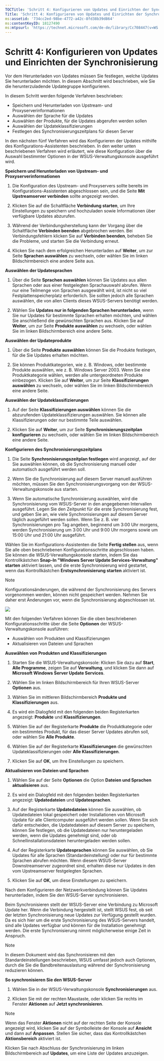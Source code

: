 ```yaml
---
TOCTitle: 'Schritt 4: Konfigurieren von Updates und Einrichten der Synchronisierung'
Title: 'Schritt 4: Konfigurieren von Updates und Einrichten der Synchronisierung'
ms:assetid: '734cc2ed-98be-4772-a42c-8fd38b39d864'
ms:contentKeyID: 18127490
ms:mtpsurl: 'https://technet.microsoft.com/de-de/library/Cc708447(v=WS.10)'
---
```


Schritt 4: Konfigurieren von Updates und Einrichten der Synchronisierung
========================================================================

Vor dem Herunterladen von Updates müssen Sie festlegen, welche Updates Sie herunterladen möchten. In diesem Abschnitt wird beschrieben, wie Sie die herunterzuladende Updategruppe konfigurieren.

In diesem Schritt werden folgende Verfahren beschrieben:

-   Speichern und Herunterladen von Upstream- und Proxyserverinformationen
-   Auswählen der Sprache für die Updates
-   Auswählen der Produkte, für die Updates abgerufen werden sollen
-   Auswählen der Updateklassifizierungen
-   Festlegen des Synchronisierungszeitplans für diesen Server

In den nächsten fünf Verfahren wird das Konfigurieren der Updates mithilfe des Konfigurations-Assistenten beschrieben. In den weiter unten beschriebenen Verfahren wird erläutert, wie diese Konfiguration über die Auswahl bestimmter Optionen in der WSUS-Verwaltungskonsole ausgeführt wird.

**Speichern und Herunterladen von Upstream- und Proxyserverinformationen**
1.  Die Konfiguration des Upstream- und Proxyservers sollte bereits im Konfigurations-Assistenten abgeschlossen sein, und die Seite **Mit Upstreamserver verbinden** sollte angezeigt werden.

2.  Klicken Sie auf die Schaltfläche **Verbindung starten**, um Ihre Einstellungen zu speichern und hochzuladen sowie Informationen über verfügbare Updates abzurufen.

3.  Während der Verbindungsherstellung kann der Vorgang über die Schaltfläche **Verbinden beenden** abgebrochen werden. Bei Verbindungsfehlern klicken Sie auf **Verbinden beenden**, beheben Sie die Probleme, und starten Sie die Verbindung erneut.

4.  Klicken Sie nach dem erfolgreichen Herunterladen auf **Weiter**, um zur Seite **Sprachen auswählen** zu wechseln, oder wählen Sie im linken Bildschirmbereich eine andere Seite aus.

**Auswählen der Updatesprachen**
1.  Über die Seite **Sprachen auswählen** können Sie Updates aus allen Sprachen oder aus einer festgelegten Sprachauswahl abrufen. Wenn nur eine Teilmenge von Sprachen ausgewählt wird, ist nicht so viel Festplattenspeicherplatz erforderlich. Sie sollten jedoch alle Sprachen auswählen, die von allen Clients dieses WSUS-Servers benötigt werden.

2.  Wählen Sie **Updates nur in folgenden Sprachen herunterladen**, wenn Sie nur Updates für bestimmte Sprachen erhalten möchten, und wählen Sie anschließend die gewünschten Sprachen aus. Klicken Sie auf **Weiter**, um zur Seite **Produkte auswählen** zu wechseln, oder wählen Sie im linken Bildschirmbereich eine andere Seite.

**Auswählen der Updateprodukte**
1.  Über die Seite **Produkte auswählen** können Sie die Produkte festlegen, für die Sie Updates erhalten möchten.

2.  Sie können Produktkategorien, wie z. B. Windows, oder bestimmte Produkte auswählen, wie z. B. Windows Server 2003. Wenn Sie eine Produktkategorie wählen, werden alle untergeordneten Produkte einbezogen. Klicken Sie auf **Weiter**, um zur Seite **Klassifizierungen auswählen** zu wechseln, oder wählen Sie im linken Bildschirmbereich eine andere Seite.

**Auswählen der Updateklassifizierungen**
1.  Auf der Seite **Klassifizierungen auswählen** können Sie die abzurufenden Updateklassifizierungen auswählen. Sie können alle Klassifizierungen oder nur bestimmte Teile auswählen.

2.  Klicken Sie auf **Weiter**, um zur Seite **Synchronisierungszeitplan konfigurieren** zu wechseln, oder wählen Sie im linken Bildschirmbereich eine andere Seite.

**Konfigurieren des Synchronisierungszeitplans**
1.  Die Seite **Synchronisierungszeitplan festlegen** wird angezeigt, auf der Sie auswählen können, ob die Synchronisierung manuell oder automatisch ausgeführt werden soll.

2.  Wenn Sie die Synchronisierung auf diesem Server manuell ausführen möchten, müssen Sie den Synchronisierungsvorgang von der WSUS-Verwaltungskonsole aus starten.

3.  Wenn Sie automatische Synchronisierung auswählen, wird die Synchronisierung vom WSUS-Server in den angegebenen Intervallen ausgeführt. Legen Sie den Zeitpunkt für die erste Synchronisierung fest, und geben Sie an, wie viele Synchronisierungen auf diesem Server täglich ausgeführt werden sollen. Wenn Sie z. B. vier Synchronisierungen pro Tag angeben, beginnend um 3:00 Uhr morgens, werden Synchronisierung um 3:00 Uhr und 9:00 Uhr morgens sowie um 15:00 Uhr und 21:00 Uhr ausgeführt.

Wählen Sie im Konfigurations-Assistenten die Seite **Fertig stellen** aus, wenn Sie alle oben beschriebenen Konfigurationsschritte abgeschlossen haben. Sie können die WSUS-Verwaltungskonsole starten, indem Sie das Kontrollkästchen **Snap-In "Windows Server Update Services-Verwaltung" starten** aktiviert lassen, und die erste Synchronisierung wird gestartet, wenn das Kontrollkästchen **Erstsynchronisierung starten** aktiviert ist.

> [!NOTE]
> Konfigurationsänderungen, die während der Synchronisierung des Servers vorgenommen werden, können nicht gespeichert werden. Nehmen Sie daher erst Änderungen vor, wenn die Synchronisierung abgeschlossen ist. 

![](images/Cc708447.3f774fd1-af87-47d8-8f50-a5d585687d70(WS.10).gif)

Mit den folgenden Verfahren können Sie die oben beschriebenen Konfigurationsschritte über die Seite **Optionen** der WSUS-Verwaltungskonsole ausführen:

-   Auswählen von Produkten und Klassifizierungen
-   Aktualisieren von Dateien und Sprachen

**Auswählen von Produkten und Klassifizierungen**
1.  Starten Sie die WSUS-Verwaltungskonsole: Klicken Sie dazu auf **Start**, **Alle Programme**, zeigen Sie auf **Verwaltung**, und klicken Sie dann auf **Microsoft Windows Server Update Services**.

2.  Wählen Sie im linken Bildschirmbereich für Ihren WSUS-Server **Optionen** aus.

3.  Wählen Sie im mittleren Bildschirmbereich **Produkte und Klassifizierungen** aus.

4.  Es wird ein Dialogfeld mit den folgenden beiden Registerkarten angezeigt: **Produkte** und **Klassifizierungen**.

5.  Wählen Sie auf der Registerkarte **Produkte** die Produktkategorie oder ein bestimmtes Produkt, für das dieser Server Updates abrufen soll, oder wählen Sie **Alle Produkte**.

6.  Wählen Sie auf der Registerkarte **Klassifizierungen** die gewünschten Updateklassifizierungen oder **Alle Klassifizierungen**.

7.  Klicken Sie auf **OK**, um Ihre Einstellungen zu speichern.

**Aktualisieren von Dateien und Sprachen**
1.  Wählen Sie auf der Seite **Optionen** die Option **Dateien und Sprachen aktualisieren** aus.

2.  Es wird ein Dialogfeld mit den folgenden beiden Registerkarten angezeigt: **Updatedateien** und **Updatesprachen**.

3.  Auf der Registerkarte **Updatedateien** können Sie auswählen, ob Updatedateien lokal gespeichert oder Installationen von Microsoft Update für alle Clientcomputer ausgeführt werden sollen. Wenn Sie sich dafür entscheiden, die Updatedateien auf diesem Server zu speichern, können Sie festlegen, ob die Updatedateien nur heruntergeladen werden, wenn die Updates genehmigt sind, oder ob Schnellinstallationsdateien heruntergeladen werden sollen.

4.  Auf der Registerkarte **Updatesprachen** können Sie auswählen, ob Sie Updates für alle Sprachen (Standardeinstellung) oder nur für bestimmte Sprachen abrufen möchten. Wenn diesem WSUS-Server Downstreamserver zugeordnet sind, erhalten diese nur Updates in den vom Upstreamserver festgelegten Sprachen.

5.  Klicken Sie auf **OK**, um diese Einstellungen zu speichern.

Nach dem Konfigurieren der Netzwerkverbindung können Sie Updates herunterladen, indem Sie den WSUS-Server synchronisieren.

Beim Synchronisieren stellt der WSUS-Server eine Verbindung zu Microsoft Update her. Wenn die Verbindung hergestellt ist, stellt WSUS fest, ob seit der letzten Synchronisierung neue Updates zur Verfügung gestellt wurden. Da es sich hier um die erste Synchronisierung des WSUS-Servers handelt, sind alle Updates verfügbar und können für die Installation genehmigt werden. Die erste Synchronisierung nimmt möglicherweise einige Zeit in Anspruch.

> [!NOTE]
> In diesem Dokument wird das Synchronisieren mit den Standardeinstellungen beschrieben, WSUS umfasst jedoch auch Optionen, durch die Sie die Bandbreitenauslastung während der Synchronisierung reduzieren können. 

**So synchronisieren Sie den WSUS-Server**
1.  Wählen Sie in der WSUS-Verwaltungskonsole **Synchronisierungen** aus.

2.  Klicken Sie mit der rechten Maustaste, oder klicken Sie rechts im Fenster **Aktionen** auf **Jetzt synchronisieren**.

> [!NOTE]
> Wenn das Fenster **Aktionen** nicht auf der rechten Seite der Konsole angezeigt wird, klicken Sie auf der Symbolleiste der Konsole auf **Ansicht** und dann auf **Anpassen**. Stellen Sie sicher, dass das Kontrollkästchen **Aktionsbereich** aktiviert ist. 

Klicken Sie nach Abschluss der Synchronisierung im linken Bildschirmbereich auf **Updates**, um eine Liste der Updates anzuzeigen.
